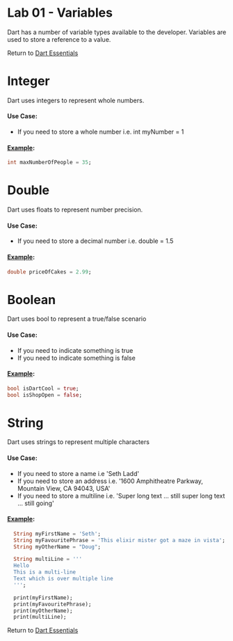 # Lab 01 - Variables

Dart has a number of variable types available to the developer.
Variables are used to store a reference to a value.

Return to [Dart Essentials](https://github.com/rosera/flutter_workshop/tree/main/dart)

# Integer 

Dart uses integers to represent whole numbers.

#### Use Case:

* If you need to store a whole number i.e. int myNumber = 1

#### [Example](https://github.com/rosera/flutter_workshop/blob/main/dart/lab01/solutions/hello-integer.dart): 
```dart
int maxNumberOfPeople = 35;
```

# Double 

Dart uses floats to represent number precision.

#### Use Case:

* If you need to store a decimal number i.e. double = 1.5 

#### [Example](https://github.com/rosera/flutter_workshop/blob/main/dart/lab01/solutions/hello-double.dart): 
```dart
double priceOfCakes = 2.99;
```

# Boolean 

Dart uses bool to represent a true/false scenario

#### Use Case:

* If you need to indicate something is true 
* If you need to indicate something is false 

#### [Example](https://github.com/rosera/flutter_workshop/blob/main/dart/lab01/solutions/hello-bool.dart): 

```dart
bool isDartCool = true;
bool isShopOpen = false;
```

# String

Dart uses strings to represent multiple characters

#### Use Case:

* If you need to store a name i.e 'Seth Ladd'
* If you need to store an address i.e. '1600 Amphitheatre Parkway, Mountain View, CA 94043, USA'
* If you need to store a multiline i.e. 'Super long text ... still super long text ... still going' 

#### [Example](https://github.com/rosera/flutter_workshop/blob/main/dart/lab01/solutions/hello-string.dart): 

```dart
  String myFirstName = 'Seth';
  String myFavouritePhrase = 'This elixir mister got a maze in vista';
  String myOtherName = "Doug";

  String multiLine = '''
  Hello
  This is a multi-line
  Text which is over multiple line
  ''';

  print(myFirstName);
  print(myFavouritePhrase);
  print(myOtherName);
  print(multiLine);
```


Return to [Dart Essentials](https://github.com/rosera/flutter_workshop/tree/main/dart)
